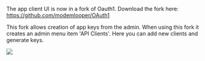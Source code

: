 The app client UI is now in a fork of Oauth1. Download the fork here: https://github.com/modemlooper/OAuth1 

This fork allows creation of app keys from the admin. When using this fork it creates an admin menu item 'API Clients'. Here you can add new clients and generate keys.

<img src="https://raw.githubusercontent.com/modemlooper/OAuth1/master/screenshot-1.png">

